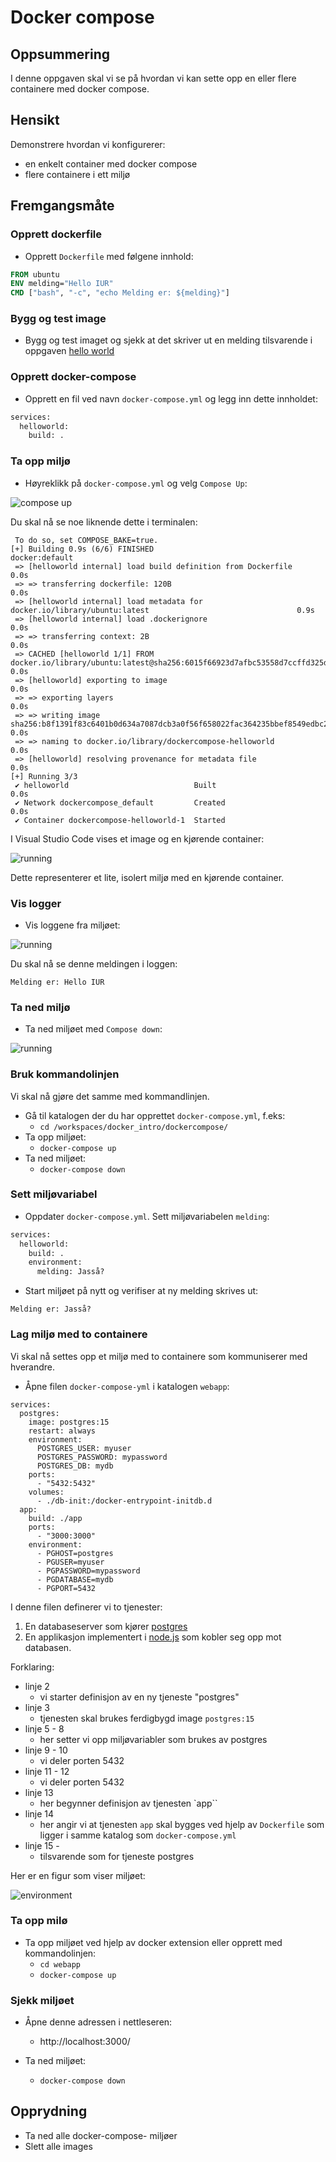 

# Docker compose


## Oppsummering

I denne oppgaven skal vi se på hvordan vi kan sette opp en eller flere containere med docker compose.

## Hensikt

Demonstrere hvordan vi konfigurerer:

- en enkelt container med docker compose
- flere containere i ett miljø


## Fremgangsmåte

### Opprett dockerfile

- Opprett `Dockerfile` med følgene innhold:

```dockerfile
FROM ubuntu
ENV melding="Hello IUR"
CMD ["bash", "-c", "echo Melding er: ${melding}"]
```

### Bygg og test image

- Bygg og test imaget og sjekk at det skriver ut en melding tilsvarende i oppgaven [hello world](../helloworld/README.md)

### Opprett docker-compose

- Opprett en fil ved navn `docker-compose.yml` og legg inn dette innholdet:

```dockerfile
services:
  helloworld:
    build: .
```

### Ta opp miljø


- Høyreklikk på `docker-compose.yml` og velg `Compose Up`:

![compose up](./resources/compose_up.png)

Du skal nå se noe liknende dette i terminalen:

```
 To do so, set COMPOSE_BAKE=true.
[+] Building 0.9s (6/6) FINISHED                                                                  docker:default
 => [helloworld internal] load build definition from Dockerfile                                             0.0s
 => => transferring dockerfile: 120B                                                                        0.0s
 => [helloworld internal] load metadata for docker.io/library/ubuntu:latest                                 0.9s
 => [helloworld internal] load .dockerignore                                                                0.0s
 => => transferring context: 2B                                                                             0.0s
 => CACHED [helloworld 1/1] FROM docker.io/library/ubuntu:latest@sha256:6015f66923d7afbc53558d7ccffd325d43  0.0s
 => [helloworld] exporting to image                                                                         0.0s
 => => exporting layers                                                                                     0.0s
 => => writing image sha256:b8f1391f83c6401b0d634a7087dcb3a0f56f658022fac364235bbef8549edbc2                0.0s
 => => naming to docker.io/library/dockercompose-helloworld                                                 0.0s
 => [helloworld] resolving provenance for metadata file                                                     0.0s
[+] Running 3/3
 ✔ helloworld                            Built                                                              0.0s 
 ✔ Network dockercompose_default         Created                                                            0.0s 
 ✔ Container dockercompose-helloworld-1  Started       
```

I Visual Studio Code vises et image og en kjørende container:

![running](./resources/running.png)

Dette representerer et lite, isolert miljø med en kjørende container.

### Vis logger

- Vis loggene fra miljøet:

![running](./resources/logs.png)

Du skal nå se denne meldingen i loggen:

```
Melding er: Hello IUR
```


### Ta ned miljø

- Ta ned miljøet med `Compose down`:

![running](./resources/compose_down.png)

### Bruk kommandolinjen

Vi skal nå gjøre det samme med kommandlinjen.

- Gå til katalogen der du har opprettet `docker-compose.yml`, f.eks:
  - `cd /workspaces/docker_intro/dockercompose/`
- Ta opp miljøet:
    - `docker-compose up`
- Ta ned miljøet:
    - `docker-compose down`

### Sett miljøvariabel

- Oppdater `docker-compose.yml`. Sett miljøvariabelen `melding`:

```dockerfile
services:
  helloworld:
    build: .
    environment:
      melding: Jasså?
```

- Start miljøet på nytt og verifiser at ny melding skrives ut:

```
Melding er: Jasså?
```


### Lag miljø med to containere

Vi skal nå settes opp et miljø med to containere som kommuniserer med hverandre.

- Åpne filen `docker-compose-yml` i katalogen `webapp`:


```
services:
  postgres:
    image: postgres:15
    restart: always
    environment:
      POSTGRES_USER: myuser
      POSTGRES_PASSWORD: mypassword
      POSTGRES_DB: mydb
    ports:
      - "5432:5432"
    volumes:
      - ./db-init:/docker-entrypoint-initdb.d
  app:
    build: ./app
    ports:
      - "3000:3000"
    environment:
      - PGHOST=postgres
      - PGUSER=myuser
      - PGPASSWORD=mypassword
      - PGDATABASE=mydb
      - PGPORT=5432
```

I denne filen definerer vi to tjenester:

  1. En databaseserver som kjører [postgres](../oss/hvaer_postgres.md)
  1. En applikasjon implementert i [node.js](../oss/hvaer_nodejs.md) som kobler seg opp mot databasen.


Forklaring:

- linje 2
    - vi starter definisjon av en ny tjeneste "postgres"
- linje 3
    - tjenesten skal brukes ferdigbygd image `postgres:15`
- linje 5 - 8
    - her setter vi opp miljøvariabler som brukes av postgres
- linje 9 - 10
    - vi deler porten 5432
- linje 11 - 12
    - vi deler porten 5432
- linje 13
    - her begynner definisjon av tjenesten `app``
- linje 14
    - her angir vi at tjenesten `app` skal bygges ved hjelp av `Dockerfile` som ligger i samme katalog som `docker-compose.yml`
- linje 15 -
    - tilsvarende som for tjeneste postgres

Her er en figur som viser miljøet:

![environment](./resources/environment.png)

### Ta opp milø

- Ta opp miljøet ved hjelp av docker extension eller opprett med kommandolinjen:
	- `cd webapp`
    - `docker-compose up`

### Sjekk miljøet

 - Åpne denne adressen i nettleseren:
	 - http://localhost:3000/


- Ta ned miljøet:
    - `docker-compose down`


## Opprydning

- Ta ned alle docker-compose- miljøer
- Slett alle images
